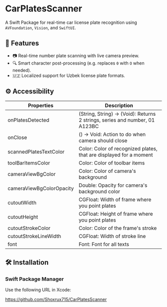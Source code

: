 # CarPlatesScanner

A Swift Package for real-time car license plate recognition using `AVFoundation`, `Vision`, and `SwiftUI`.

## 🚀 Features

- 📷 Real-time number plate scanning with live camera preview.
- 🔍 Smart character post-processing (e.g. replaces `0` with `О` when needed).
- 🇺🇿 Localized support for Uzbek license plate formats.

## ⚙️ Accessibility

|       Properties         |  Description                                                                |
| ------------------------ | --------------------------------------------------------------------------- |
| onPlatesDetected         | (String, String) -> (Void): Returns 2 strings, series and number, 01 A123BC |
| onClose                  | () -> Void: Action to do when camera should close                           |
| scannedPlatesTextColor   | Color: Color of recognized plates, that are displayed for a moment          |
| toolBarItemsColor        | Color: Color of toolbar items                                               |
| cameraViewBgColor        | Color: Color of camera's background                                         |
| cameraViewBgColorOpacity | Double: Opacity for camera's background color                               |
| cutoutWidth              | CGFloat: Width of frame where you point plates                              |
| cutoutHeight             | CGFloat: Height of frame where you point plates                             |
| cutoutStrokeColor        | Color: Color of the frame's stroke                                          |
| cutoutStrokeLineWidth    | CGFloat: Width of stroke line                                               |
| font                     | Font: Font for all texts                                                    |

## 🛠 Installation

### Swift Package Manager

Use the following URL in Xcode:

https://github.com/Shoxrux715/CarPlatesScanner
